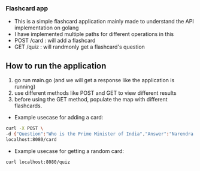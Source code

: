 ### Flashcard app
- This is a simple flashcard application mainly made to understand the API implementation on golang
- I have implemented multiple paths for different operations in this
- POST /card : will add a flashcard
- GET /quiz : will randmonly get a flashcard's question 


## How to run the application
1. go run main.go (and we will get a response like the application is running)
2. use different methods like POST and GET to view different results
3. before using the GET method, populate the map with different flashcards.

- Example usecase for adding a card:
```bash
curl -X POST \
-d {"Question":"Who is the Prime Minister of India","Answer":"Narendra Modi"} \
localhost:8080/card
```
- Example usecase for getting a random card:
```bash
curl localhost:8080/quiz
```